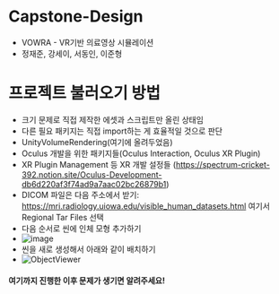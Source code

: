 # Capstone-Design
- VOWRA - VR기반 의료영상 시뮬레이션
- 정재준, 강세이, 서동인, 이준형


# 프로젝트 불러오기 방법
- 크기 문제로 직접 제작한 에셋과 스크립트만 올린 상태임
- 다른 필요 패키지는 직접 import하는 게 효율적일 것으로 판단
- UnityVolumeRendering(여기에 올려두었음)
- Oculus 개발을 위한 패키지들(Oculus Interaction, Oculus XR Plugin)
- XR Plugin Management 등 XR 개발 설정들 (https://spectrum-cricket-392.notion.site/Oculus-Development-db6d220af3f74ad9a7aac02bc26879b1)
- DICOM 파일은 다음 주소에서 받기: https://mri.radiology.uiowa.edu/visible_human_datasets.html 여기서 Regional Tar Files 선택
- 다음 순서로 씬에 인체 모형 추가하기
- ![image](https://user-images.githubusercontent.com/71119608/196013081-277a26a6-0ef6-40c1-a735-e56726619fc7.png)
- 씬을 새로 생성해서 아래와 같이 배치하기
- ![ObjectViewer](https://user-images.githubusercontent.com/71119608/196012724-1c2f194a-0bda-490c-b059-e653d25092bb.png)

#### 여기까지 진행한 이후 문제가 생기면 알려주세요!
